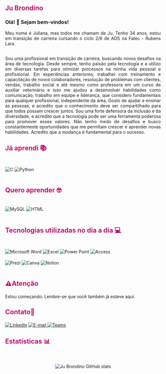 ## <p style="color: #BF0D6D;"><strong>Ju Brondino</strong></p>


### Olá! 👋 Sejam bem-vindos!

<div align="justify">
Meu nome é Juliana, mas todos me chamam de Ju. Tenho 34 anos, estou em transição de carreira cursando o ciclo 2/6 de ADS na Fatec - Rubens Lara.<br>
<br>

Sou uma profissional em transição de carreira, buscando novos desafios na área de tecnologia. 
Desde sempre, tenho paixão pela tecnologia e a utilizo em diversas tarefas para otimizar processos na minha vida pessoal e profissional.
Em experiências anteriores, trabalhei com treinamento e capacitação de novos colaboradores, resolução de problemas com clientes, vendas, trabalho social e até mesmo como professora em um curso de auxiliar veterinário e isso me ajudou a desenvolver habilidades como comunicação, trabalho em equipe e liderança, que considero fundamentais para qualquer profissional, independente da área. 
Gosto de ajudar e ensinar as pessoas, e acredito que o conhecimento deve ser compartilhado para que todos possam crescer juntos. Sou uma forte defensora da inclusão e da diversidade, e acredito que a tecnologia pode ser uma ferramenta poderosa para promover esses valores.
Não tenho medo de desafios e busco constantemente oportunidades que me permitam crescer e aprender novas habilidades. Acredito que a mudança é fundamental para o sucesso.
</div>



## <p style="color: #BF0D6D;"><strong>Já aprendi 📚</strong></p>

<div style="display: inline_block"><br/>
<img align="center" alt="C" src="https://img.shields.io/badge/C-00599C?style=for-the-badge&logo=c&logoColor=white"/>
<img align="center" alt="Python" src="https://img.shields.io/badge/Python-3776AB?style=for-the-badge&logo=python&logoColor=white"/>
<br>
<br>
</div>

## <p style="color: #BF0D6D;"><strong>Quero aprender 🤓</strong></p> 

<div style="display: inline_block"><br/>
<img align="center" alt="MySQL" src="https://img.shields.io/badge/MySQL-00000F?style=for-the-badge&logo=mysql&logoColor=white"/>
<img align="center" alt="HTML" src="https://img.shields.io/badge/HTML5-E34F26?style=for-the-badge&logo=html5&logoColor=white"/>
<br>
<br>
</div>


## <p style="color: #BF0D6D;"><strong> Tecnologias utilizadas no dia a dia 💻</strong></p> 
<div style="display: inline_block"><br/>
  
<img align="center" alt="Microsoft Word" src="https://img.shields.io/badge/Microsoft_Word-2B579A?style=for-the-badge&logo=microsoft-word&logoColor=white"/>
<img align="center" alt="Excel" src="https://img.shields.io/badge/Microsoft_Excel-217346?style=for-the-badge&logo=microsoft-excel&logoColor=white"/>
<img align="center" alt="Power Point" src="https://img.shields.io/badge/Microsoft_PowerPoint-B7472A?style=for-the-badge&logo=microsoft-powerpoint&logoColor=white"/>
<img align="center" alt="Access" src="https://img.shields.io/badge/Microsoft_Access-A4373A?style=for-the-badge&logo=microsoft-access&logoColor=white"/>
<br>
<br>
<img align="center" alt="Prezi" src="https://img.shields.io/badge/Prezi-3181FF?style=for-the-badge&logo=prezi&logoColor=white"/>
<img align="center" alt="Canva" src="https://img.shields.io/badge/Canva-%2300C4CC.svg?&style=for-the-badge&logo=Canva&logoColor=white"/>
<img align="center" alt="Notion" src="https://img.shields.io/badge/Notion-%23000000.svg?style=for-the-badge&logo=notion&logoColor=white"/>
<br>
<br>
</div>

## <p style="color: #BF0D6D;"><strong>⚠️Atenção</strong></p> 
Estou começando. Lembre-se que você também já esteve aqui.


##   <p style="color: #BF0D6D; font-weight: bold;">Contato📧</p>


[![Linkedin](https://img.shields.io/badge/LinkedIn-0077B5?style=for-the-badge&logo=linkedin&logoColor=white)](https://www.linkedin.com/in/julianabrondino/)
<a href="mailto:brondinoo@gmail.com">
  <img src="https://img.shields.io/badge/Gmail-D14836?style=for-the-badge&logo=gmail&logoColor=white" alt="E-mail">
</a>
 <a href="msteams:chat?message=juliana.brondino@fatec.sp.gov.br">
  <img src="https://img.shields.io/badge/Microsoft_Teams-6264A7?style=for-the-badge&logo=microsoft-teams&logoColor=white" alt="Teams">
</a>

##   <p style="color: #BF0D6D; font-weight: bold;">Estatísticas 📊</p>
<br>
<p align="center">
    <img src="https://github-readme-stats.vercel.app/api?username=jubrondino&show_icons=true&theme=dracula" alt="Ju Brondino GitHub stats">
</p>

